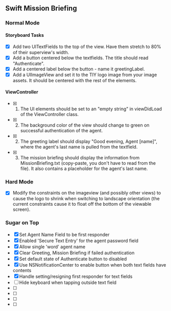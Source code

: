 ## Swift Mission Briefing

### Normal Mode
#### Storyboard Tasks
* [x] Add two UITextFields to the top of the view. Have them stretch to 80% of their superview's width.
* [x] Add a button centered below the textfields. The title should read "Authenticate".
* [x] Add a centered label below the button - name it greetingLabel.
* [x] Add a UIImageView and set it to the TIY logo image from your image assets. It should be centered with the rest of the elements.

#### ViewController

* [x] 1. The UI elements should be set to an "empty string" in viewDidLoad of the ViewController class.
* [x] 2. The background color of the view should change to green on successful authentication of the agent.![]()
* [x] 2. The greeting label should display "Good evening, Agent [name]", where the agent's last name is pulled from the textfield.
* [x] 3. The mission briefing should display the information from MissionBriefing.txt (copy-paste, you don't have to read from the file). It also contains a placeholder for the agent's last name.

### Hard Mode
* [x] Modify the constraints on the imageview (and possibly other views) to cause the logo to shrink when switching to landscape orientation (the current constraints cause it to float off the bottom of the viewable screen). 

### Sugar on Top
* [x] Set Agent Name Field to be first responder
* [x] Enabled 'Secure Text Entry' for the agent password field
* [x] Allow single 'word' agent name
* [x] Clear Greeting, Mission Briefing if failed authentication
* [x] Set default state of Authenticate button to disabled
* [x] Use NSNotificationCenter to enable button when both text fields have contents
* [x] Handle setting/resigning first responder for text fields
* [ ] Hide keyboard when tapping outside text field
* [ ]
* [ ]
* [ ]
* [ ]
